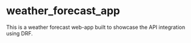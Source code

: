 # weather_forecast_app
This is a weather forecast web-app built to showcase the API integration using DRF.
